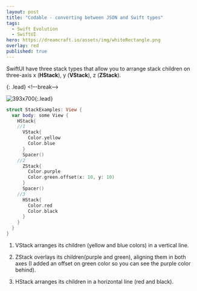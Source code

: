 ```yaml
---
layout: post
title: "Codable - converting between JSON and Swift types"
tags:
  - Swift Evolution
  - SwiftUI
hero: https://dreamcraft.io/assets/img/whiteRectangle.png
overlay: red
published: true
---
```


SwiftUI have three stack types that allow you to arrange stack children on three-axis x (**HStack**), y (**VStack**), z (**ZStack**).

{: .lead}
<!–-break-–>

![393x700](https://dreamcraft.io/assets/img/postImages/stackExample.png "Large example image"){:.lead}

```swift
struct StackExamples: View {
  var body: some View {
    HStack{
    //1
      VStack{
        Color.yellow
        Color.blue
      }
      Spacer()
    //2
      ZStack{
        Color.purple
        Color.green.offset(x: 10, y: 10)
      }
      Spacer()
    //3
      HStack{
        Color.red
        Color.black
      }
    }
  }
}
```

1. VStack arranges its children (yellow and blue colors) in a vertical line.

2. ZStack overlays its children(purple and green), aligning them in both axes (I added an offset on green color so you can see the purple color behind).

3. HStack arranges its children in a horizontal line (red and black).
